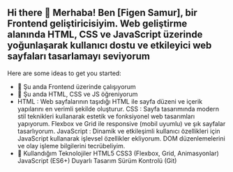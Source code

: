 ## Hi there 👋 Merhaba! Ben [Figen Samur], bir Frontend geliştiricisiyim. Web geliştirme alanında HTML, CSS ve JavaScript üzerinde yoğunlaşarak kullanıcı dostu ve etkileyici web sayfaları tasarlamayı seviyorum



Here are some ideas to get you started:

- 🔭 Şu anda Frontend üzerinde çalışıyorum
- 🌱 Şu anda HTML, CSS ve JS öğreniyorum
- HTML : Web sayfalarının taşıdığı HTML ile sayfa düzeni ve içerik yapılarını en verimli şekilde oluşturur.
CSS : Sayfa tasarımında modern stil teknikleri kullanarak estetik ve fonksiyonel web tasarımları yapıyorum. Flexbox ve Grid ile responsive (mobil uyumlu) ve şık sayfalar tasarlıyorum.
JavaScript : Dinamik ve etkileşimli kullanıcı özellikleri için JavaScript kullanarak işlevsel özellikler ekliyorum. DOM düzenlemelerini ve olay işleme bilgilerini tecrübeliyim.
- 👯 Kullandığım Teknolojiler
  HTML5
  CSS3 (Flexbox, Grid, Animasyonlar)
  JavaScript (ES6+)
  Duyarlı Tasarım
  Sürüm Kontrolü (Git)
